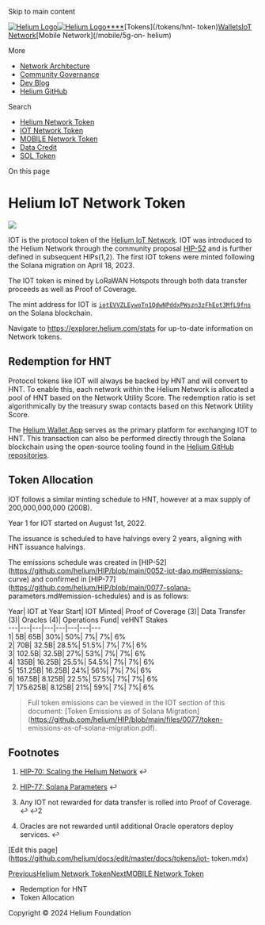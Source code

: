 Skip to main content

[![Helium Logo](/img/icons/logo_docs_black.svg)![Helium
Logo](/img/icons/logo_docs_white.svg)****](/)[Tokens](/tokens/hnt-
token)[Wallets](/wallets)[IoT Network](/iot)[Mobile Network](/mobile/5g-on-
helium)

More

  * [Network Architecture](/solana)
  * [Community Governance](/governance)
  * [Dev Blog](/devblog)
  * [Helium GitHub](https://github.com/helium)

Search

  * [Helium Network Token](/tokens/hnt-token)
  * [IOT Network Token](/tokens/iot-token)
  * [MOBILE Network Token](/tokens/mobile-token)
  * [Data Credit](/tokens/data-credit)
  * [SOL Token](/tokens/sol-token)

On this page

# Helium IoT Network Token

![](/img/blockchain/iot_header.png)

IOT is the protocol token of the [Helium IoT Network](/iot/lorawan-on-helium).
IOT was introduced to the Helium Network through the community proposal
[HIP-52](https://github.com/helium/HIP/blob/main/0052-iot-dao.md) and is
further defined in subsequent HIPs(1,2). The first IOT tokens were minted
following the Solana migration on April 18, 2023.

The IOT token is mined by LoRaWAN Hotspots through both data transfer proceeds
as well as Proof of Coverage.

The mint address for IOT is
[`iotEVVZLEywoTn1QdwNPddxPWszn3zFhEot3MfL9fns`](https://explorer.solana.com/address/iotEVVZLEywoTn1QdwNPddxPWszn3zFhEot3MfL9fns)
on the Solana blockchain.

Navigate to <https://explorer.helium.com/stats> for up-to-date information on
Network tokens.

## Redemption for HNT​

Protocol tokens like IOT will always be backed by HNT and will convert to HNT.
To enable this, each network within the Helium Network is allocated a pool of
HNT based on the Network Utility Score. The redemption ratio is set
algorithmically by the treasury swap contacts based on this Network Utility
Score.

The [Helium Wallet App](/wallets/helium-wallet-app) serves as the primary
platform for exchanging IOT to HNT. This transaction can also be performed
directly through the Solana blockchain using the open-source tooling found in
the [Helium GitHub repositories](https://github.com/helium).

## Token Allocation​

IOT follows a similar minting schedule to HNT, however at a max supply of
200,000,000,000 (200B).

Year 1 for IOT started on August 1st, 2022.

The issuance is scheduled to have halvings every 2 years, aligning with HNT
issuance halvings.

The emissions schedule was created in
[HIP-52](https://github.com/helium/HIP/blob/main/0052-iot-dao.md#emissions-
curve) and confirmed in
[HIP-77](https://github.com/helium/HIP/blob/main/0077-solana-
parameters.md#emission-schedules) and is as follows:

Year| IOT at Year Start| IOT Minted| Proof of Coverage (3)| Data Transfer (3)|
Oracles (4)| Operations Fund| veHNT Stakes  
---|---|---|---|---|---|---|---  
1| 5B| 65B| 30%| 50%| 7%| 7%| 6%  
2| 70B| 32.5B| 28.5%| 51.5%| 7%| 7%| 6%  
3| 102.5B| 32.5B| 27%| 53%| 7%| 7%| 6%  
4| 135B| 16.25B| 25.5%| 54.5%| 7%| 7%| 6%  
5| 151.25B| 16.25B| 24%| 56%| 7%| 7%| 6%  
6| 167.5B| 8.125B| 22.5%| 57.5%| 7%| 7%| 6%  
7| 175.625B| 8.125B| 21%| 59%| 7%| 7%| 6%  
  
> Full token emissions can be viewed in the IOT section of this document:
> [Token Emissions as of Solana
> Migration](https://github.com/helium/HIP/blob/main/files/0077/token-
> emissions-as-of-solana-migration.pdf).

## Footnotes​

  1. [HIP-70: Scaling the Helium Network](https://github.com/helium/HIP/blob/main/0070-scaling-helium.md) ↩

  2. [HIP-77: Solana Parameters](https://github.com/helium/HIP/blob/main/0077-solana-parameters.md) ↩

  3. Any IOT not rewarded for data transfer is rolled into Proof of Coverage. ↩ ↩2

  4. Oracles are not rewarded until additional Oracle operators deploy services. ↩

[Edit this page](https://github.com/helium/docs/edit/master/docs/tokens/iot-
token.mdx)

[PreviousHelium Network Token](/tokens/hnt-token)[NextMOBILE Network
Token](/tokens/mobile-token)

  * Redemption for HNT
  * Token Allocation

Copyright © 2024 Helium Foundation

